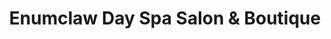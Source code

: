 ---
title: "Enumclaw Day Spa Salon & Boutique"
url: /enumclaw/enumclaw-day-spa-salon-and-boutique/
shop: beauty
---